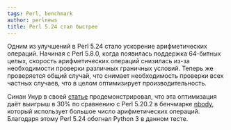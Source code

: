 ```yaml
---
tags: Perl, benchmark
author: perlnews
title: Perl 5.24 стал быстрее
---
```


Одним из улучшений в Perl 5.24 стало ускорение арифметических операций. Начиная
с Perl 5.8.0, когда появилась поддержка 64-битных целых, скорость
арифметических операций снизилась из-за необходимости проверки различных граничных
условий. Теперь же проверяется общий случай, что снимает необходимость проверки
всех частных случаев, что в целом оптимизирует производительность.

Синан Унур в своей
[статье](https://www.nu42.com/2016/05/switch-to-perl-5-24.html)
продемонстрировал, что эта оптимизация даёт выигрыш в 30% по сравнению с
Perl 5.20.2 в бенчмарке
[nbody](https://benchmarksgame.alioth.debian.org/u64q/performance.php?test=nbody),
который использует большое число арифметических операций. Благодаря этому
Perl 5.24 обогнал Python 3 в данном тесте.
